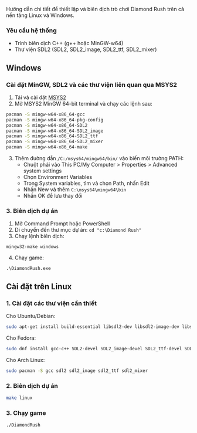 Hướng dẫn chi tiết để thiết lập và biên dịch trò chơi Diamond Rush trên cả nền tảng Linux và Windows.

### Yêu cầu hệ thống
- Trình biên dịch C++ (g++ hoặc MinGW-w64)
- Thư viện SDL2 (SDL2, SDL2_image, SDL2_ttf, SDL2_mixer)

##  Windows

### Cài đặt MinGW, SDL2 và các thư viện liên quan qua MSYS2

1. Tải và cài đặt [MSYS2](https://www.msys2.org/)
2. Mở MSYS2 MinGW 64-bit terminal và chạy các lệnh sau:

```bash
pacman -S mingw-w64-x86_64-gcc
pacman -S mingw-w64-x86_64-pkg-config
pacman -S mingw-w64-x86_64-SDL2
pacman -S mingw-w64-x86_64-SDL2_image
pacman -S mingw-w64-x86_64-SDL2_ttf
pacman -S mingw-w64-x86_64-SDL2_mixer
pacman -S mingw-w64-x86_64-make
```

3. Thêm đường dẫn `/C:/msys64/mingw64/bin/` vào biến môi trường PATH:
   - Chuột phải vào This PC/My Computer > Properties > Advanced system settings
   - Chọn Environment Variables
   - Trong System variables, tìm và chọn Path, nhấn Edit
   - Nhấn New và thêm `C:\msys64\mingw64\bin`
   - Nhấn OK để lưu thay đổi

### 3. Biên dịch dự án

1. Mở Command Prompt hoặc PowerShell
2. Di chuyển đến thư mục dự án: `cd "c:\Diamond Rush"`
3. Chạy lệnh biên dịch:

```
mingw32-make windows
```

4. Chạy game:

```
.\DiamondRush.exe
```

## Cài đặt trên Linux

### 1. Cài đặt các thư viện cần thiết

Cho Ubuntu/Debian:
```bash
sudo apt-get install build-essential libsdl2-dev libsdl2-image-dev libsdl2-ttf-dev libsdl2-mixer-dev
```

Cho Fedora:
```bash
sudo dnf install gcc-c++ SDL2-devel SDL2_image-devel SDL2_ttf-devel SDL2_mixer-devel
```

Cho Arch Linux:
```bash
sudo pacman -S gcc sdl2 sdl2_image sdl2_ttf sdl2_mixer
```

### 2. Biên dịch dự án

```bash
make linux
```

### 3. Chạy game

```bash
./DiamondRush
```